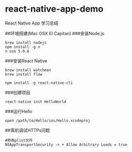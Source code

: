 # react-native-app-demo
React Native App 学习总结

##环境搭建(Mac OSX EI Capitan)
###安装Node.js
```
brew install nodejs
npm install -g n
n use 5.0.0
```

###安装React Native
```
brew install watchman
brew install flow

npm install -g react-native-cli
```

###创建项目
```
react-native init HelloWorld
```
###运行Hello
```
open /path/to/Hello/ios/Hello.xcodeproj
```

##真机调试HTTPs问题
```
#修改plist文件
NSAppTransportSecurity -> + Allow Arbitrary Loads = true
```
